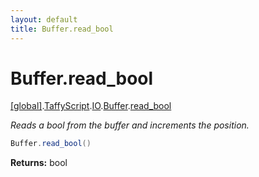 ```yaml
---
layout: default
title: Buffer.read_bool
---
```


# Buffer.read_bool

[\[global\]]({{site.baseurl}}/docs/).[TaffyScript]({{site.baseurl}}/docs/TaffyScript/).[IO]({{site.baseurl}}/docs/TaffyScript/IO/).[Buffer]({{site.baseurl}}/docs/TaffyScript/IO/Buffer/).[read_bool]({{site.baseurl}}/docs/TaffyScript/IO/Buffer/read_bool/)

_Reads a bool from the buffer and increments the position._

```cs
Buffer.read_bool()
```

**Returns:** bool
